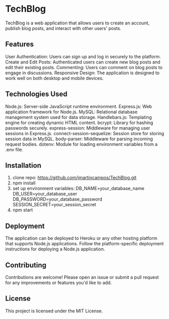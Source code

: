 # TechBlog
TechBlog is a web application that allows users to create an account, publish blog posts, and interact with other users' posts.

## Features
User Authentication: Users can sign up and log in securely to the platform.
Create and Edit Posts: Authenticated users can create new blog posts and edit their existing posts.
Commenting: Users can comment on blog posts to engage in discussions.
Responsive Design: The application is designed to work well on both desktop and mobile devices.

## Technologies Used
Node.js: Server-side JavaScript runtime environment.
Express.js: Web application framework for Node.js.
MySQL: Relational database management system used for data storage.
Handlebars.js: Templating engine for creating dynamic HTML content.
bcrypt: Library for hashing passwords securely.
express-session: Middleware for managing user sessions in Express.js.
connect-session-sequelize: Session store for storing session data in MySQL.
body-parser: Middleware for parsing incoming request bodies.
dotenv: Module for loading environment variables from a .env file.

## Installation
1. clone repo: https://github.com/jmartincampos/TechBlog.git
2. npm install
3. set up environment variables:
  DB_NAME=your_database_name
  DB_USER=your_database_user
  DB_PASSWORD=your_database_password
  SESSION_SECRET=your_session_secret
4. npm start

## Deployment
The application can be deployed to Heroku or any other hosting platform that supports Node.js applications. Follow the platform-specific deployment instructions for deploying a Node.js application.

## Contributing
Contributions are welcome! Please open an issue or submit a pull request for any improvements or features you'd like to add.

## License
This project is licensed under the MIT License.
